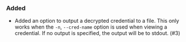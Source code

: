 ### Added

- Added an option to output a decrypted credential to a file. This only works when the `-n`, `--cred-name` option is used when viewing a credential. If no output is specified, the output will be to stdout. (#3)
